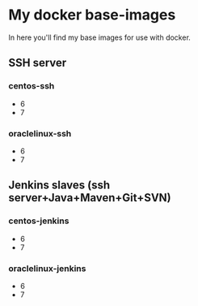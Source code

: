 # My docker base-images
In here you'll find my base images for use with docker.

## SSH server
### centos-ssh
* 6
* 7

### oraclelinux-ssh
* 6
* 7

## Jenkins slaves (ssh server+Java+Maven+Git+SVN)
### centos-jenkins
* 6
* 7

### oraclelinux-jenkins
* 6
* 7
